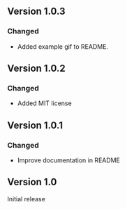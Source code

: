 ## Version 1.0.3

### Changed
- Added example gif to README.

## Version 1.0.2

### Changed
- Added MIT license

## Version 1.0.1

### Changed
- Improve documentation in README    

## Version 1.0

Initial release
